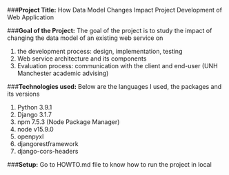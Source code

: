 ###**Project Title:**
How Data Model Changes Impact Project Development of Web Application

###**Goal of the Project:**
The goal of the project is to study the impact of changing the data model of an existing web service on
1. the development process: design, implementation, testing
2. Web service architecture and its components
3. Evaluation process: communication with the client and end-user (UNH Manchester academic advising) 

###**Technologies used:**
Below are the languages I used, the packages and its versions
1. Python 3.9.1
2. Django 3.1.7
3. npm 7.5.3 (Node Package Manager)
4. node v15.9.0
5. openpyxl
6. djangorestframework
7. django-cors-headers

###**Setup:**
Go to HOWTO.md file to know how to run the project in local
